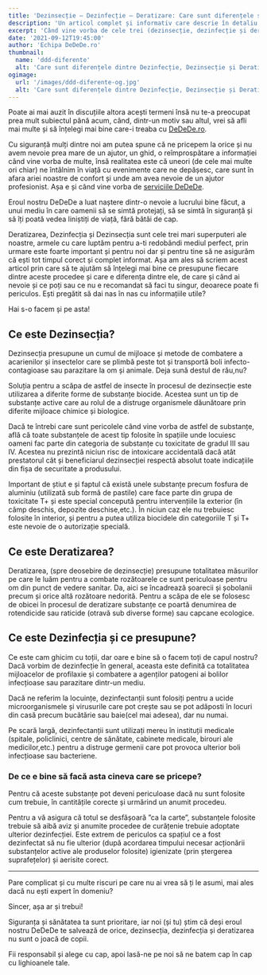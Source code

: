 ```yaml
---
title: 'Dezinsecție – Dezinfecție – Deratizare: Care sunt diferențele și ce presupune fiecare'
description: 'Un articol complet și informativ care descrie în detaliu Dezinfecția, Dezinsecția și Deratizarea pentru tine. Apelează la specialiștii DeDeDe.ro »'
excerpt: 'Când vine vorba de cele trei (dezinsecție, dezinfecție și deratizare) încă un articol complet și informativ care să te ajute să pricepi mai bine care, cum, ce, nu strică, nu-i așa?'
date: '2021-09-12T19:45:00'
author: 'Echipa DeDeDe.ro'
thumbnail:
  name: 'ddd-diferente'
  alt: 'Care sunt diferențele dintre Dezinfecție, Dezinsecție și Deratizare?'
ogimage:
  url: '/images/ddd-diferente-og.jpg'
  alt: 'Care sunt diferențele dintre Dezinfecție, Dezinsecție și Deratizare?'
---
```


Poate ai mai auzit în discuțiile altora acești termeni însă nu te-a preocupat prea mult subiectul până acum, când, dintr-un motiv sau altul, vrei să afli mai multe și să înțelegi mai bine care-i treaba cu [DeDeDe.ro](/).

Cu siguranță mulți dintre noi am putea spune că ne pricepem la orice și nu avem nevoie prea mare de un ajutor, un ghid, o reîmprospătare a informației când vine vorba de multe, însă realitatea este că uneori (de cele mai multe ori chiar) ne întâlnim în viață cu evenimente care ne depășesc, care sunt în afara ariei noastre de confort și unde am avea nevoie de un ajutor profesionist. Așa e și când vine vorba de [serviciile DeDeDe](/#servicii).

Eroul nostru DeDeDe a luat naștere dintr-o nevoie a lucrului bine făcut, a unui mediu în care oamenii să se simtă protejați, să se simtă în siguranță și să îți poată vedea liniștiți de viață, fără bătăi de cap.

Deratizarea, Dezinfecția și Dezinsecția sunt cele trei mari superputeri ale noastre, armele cu care luptăm pentru a-ti redobândi mediul perfect, prin urmare este foarte important și pentru noi dar și pentru tine să ne asigurăm că ești tot timpul corect și complet informat. Așa am ales să scriem acest articol prin care să te ajutăm să înțelegi mai bine ce presupune fiecare dintre aceste procedee și care e diferența dintre ele, de care și când ai nevoie și ce poți sau ce nu e recomandat să faci tu singur, deoarece poate fi periculos. Ești pregătit să dai nas în nas cu informațiile utile?

Hai s-o facem și pe asta!


## Ce este Dezinsecția?

Dezinsecția presupune un cumul de mijloace și metode de combatere a acarienilor și insectelor care se plimbă peste tot și transportă boli infecto-contagioase sau parazitare la om și animale. Deja sună destul de rău,nu?

Soluția pentru a scăpa de astfel de insecte în procesul de dezinsecție este utilizarea a diferite forme de substanțe biocide. Acestea sunt un tip de substanțe active care au rolul de a distruge organismele dăunătoare prin diferite mijloace chimice și biologice.

Dacă te întrebi care sunt pericolele când vine vorba de astfel de substanțe, află că toate substanțele de acest tip folosite în spațiile unde locuiesc oameni fac parte din categoria de substanțe cu toxicitate de gradul III sau IV. Acestea nu prezintă niciun risc de intoxicare accidentală dacă atât prestatorul cât și beneficiarul dezinsecției respectă absolut toate indicațiile din fișa de securitate a produsului.

Important de știut e și faptul că există unele substanțe precum fosfura de aluminiu (utilizată sub formă de pastile) care face parte din grupa de toxicitate T+ și este special concepută pentru intervențiile la exterior (în câmp deschis, depozite deschise,etc.). În niciun caz ele nu trebuiesc folosite în interior, și pentru a putea utiliza biocidele din categoriile T și T+ este nevoie de o autorizație specială.

## Ce este Deratizarea?

Deratizarea, (spre deosebire de dezinsecție) presupune totalitatea măsurilor pe care le luăm pentru a combate rozătoarele ce sunt periculoase pentru om din punct de vedere sanitar. Da, aici se încadrează șoarecii și șobolanii precum și orice altă rozătoare nedorită. Pentru a scăpa de ele se folosesc de obicei în procesul de deratizare substanțe ce poartă denumirea de rotendicide sau raticide (otravă sub diverse forme) sau capcane ecologice.

## Ce este Dezinfecția și ce presupune?

Ce este cam ghicim cu toții, dar oare e bine să o facem toți de capul nostru? Dacă vorbim de dezinfecție în general, aceasta este definită ca totalitatea mijloacelor de profilaxie și combatere a agenților patogeni ai bolilor infecțioase sau parazitare dintr-un mediu.

Dacă ne referim la locuințe, dezinfectanții sunt folosiți pentru a ucide microorganismele și virusurile care pot crește sau se pot adăposti în locuri din casă precum bucătărie sau baie(cel mai adesea), dar nu numai.

Pe scară largă, dezinfectanții sunt utilizați mereu în instituții medicale (spitale, policlinici, centre de sănătate, cabinete medicale, birouri ale medicilor,etc.) pentru a distruge germenii care pot provoca ulterior boli infecțioase sau bacteriene.

### De ce e bine să facă asta cineva care se pricepe?

Pentru că aceste substanțe pot deveni periculoase dacă nu sunt folosite cum trebuie, în cantitățile corecte și urmărind un anumit procedeu.

Pentru a vă asigura că totul se desfășoară ”ca la carte”, substanțele folosite trebuie să aibă aviz și anumite procedee de curățenie trebuie adoptate ulterior dezinfecției. Este extrem de periculos ca spațiul ce a fost dezinfectat să nu fie ulterior (după acordarea timpului necesar acționării substanțelor active ale produselor folosite) igienizate (prin ștergerea suprafețelor) și aerisite corect.

<hr />

Pare complicat și cu multe riscuri pe care nu ai vrea să ți le asumi, mai ales dacă nu ești expert în domeniu?

Sincer, așa ar și trebui!

Siguranța și sănătatea ta sunt prioritare, iar noi (și tu) știm că deși eroul nostru DeDeDe te salvează de orice, dezinsecția, dezinfecția și deratizarea nu sunt o joacă de copii.

Fii responsabil și alege cu cap, apoi lasă-ne pe noi să ne batem cap în cap cu lighioanele tale.
